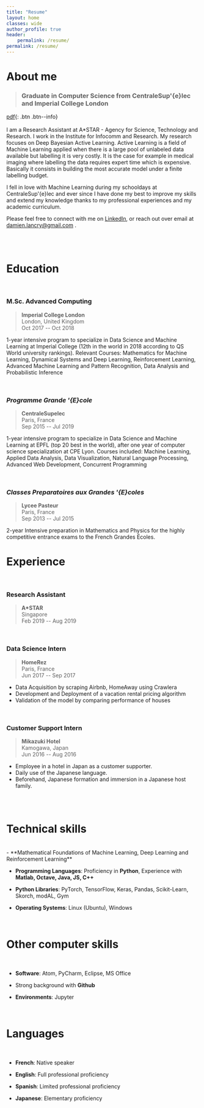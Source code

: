 ```yaml
---
title: "Resume"
layout: home
classes: wide
author_profile: true
header:
    permalink: /resume/
permalink: /resume/
---
```




<!-- <h2 style="display: table;">
  <span><img style="vertical-align: middle; display: table-cell; margin-right: 10px" src="../assets/images/icons/education.png" width="30"/></span>
  <span style="vertical-align: middle; display: table-cell;">Education</span>
</h2> -->
# About me

>### Graduate in Computer Science from CentraleSup\'{e}lec and Imperial College London

[pdf](../assets/pdf/cv2019.pdf){: .btn .btn--info}
<br><br>
I am a Research Assistant at A*STAR - Agency for Science, Technology and Research. I work in the Institute for Infocomm and Research. My research focuses on Deep Bayesian Active Learning. Active Learning is a field of Machine Learning applied when there is a large pool of unlabeled data available but labelling it is very costly. It is the case for example in medical imaging where labelling the data requires expert time which is expensive. Basically it consists in building the most accurate model under a finite labelling budget.

I fell in love with Machine Learning during my schooldays at CentraleSup\'{e}lec and ever since I have done my best to improve my skills and extend my knowledge thanks to my professional experiences and my academic curriculum.

Please feel free to connect with me on [LinkedIn](https://www.linkedin.com/in/damienlancry/), or reach out over email at damien.lancry@gmail.com .

<br>
<br>

# Education
<br>

### M.Sc. Advanced Computing


>**Imperial College London** <br>
>London, United Kingdom<br>
>Oct 2017 -- Oct 2018<br>

1-year intensive program to specialize in Data Science and Machine Learning at Imperial College (12th in the world in 2018 according to  QS World university rankings).
Relevant Courses: Mathematics for Machine Learning, Dynamical Systems and Deep Learning, Reinforcement Learning, Advanced Machine Learning and Pattern Recognition, Data Analysis and Probabilistic Inference


<br>

### *Programme Grande \'{E}cole*

>**CentraleSupelec** <br>
Paris, France<br>
Sep 2015 -- Jul 2019<br>

1-year intensive program to specialize in Data Science and Machine Learning at EPFL (top 20 best in the world), after one year of computer science specialization at CPE Lyon. Courses included: Machine Learning, Applied Data Analysis, Data Visualization, Natural Language Processing, Advanced Web Development, Concurrent Programming

<br>

### *Classes Preparatoires aux Grandes \'{E}coles*

>**Lycee Pasteur** <br>
Paris, France<br>
Sep 2013 -- Jul 2015<br>

2-year Intensive preparation in Mathematics and Physics for the highly competitive entrance exams to the French Grandes Écoles.

# Experience
<br>

### Research Assistant

>**A*STAR** <br>
>Singapore<br>
>Feb 2019 -- Aug 2019<br>

<!-- Trainee developer in an international research institute, managing several projects
- Led a Machine Learning project aiming at detecting, understanding, and analyzing the work behaviors of engineers, with very positive and promising results
- Developed a tool now used by many researchers on a daily basis<br> -->

<br>

### Data Science Intern

>**HomeRez** <br>
>Paris, France<br>
>Jun 2017 -- Sep 2017<br>

- Data Acquisition by scraping Airbnb, HomeAway using Crawlera
- Development and Deployment of a vacation rental pricing algorithm
- Validation of the model by comparing performance of houses
<br>

### Customer Support Intern

>**Mikazuki Hotel** <br>
>Kamogawa, Japan<br>
>Jun 2016 -- Aug 2016<br>

- Employee in a hotel in Japan as a customer supporter.
- Daily use of the Japanese language.
- Beforehand, Japanese formation and immersion in a Japanese host family.

<br>
<br>

# Technical skills
<br>
- **Mathematical Foundations of Machine Learning, Deep Learning and Reinforcement Learning**

- **Programming Languages**: Proficiency in **Python**, Experience with **Matlab, Octave, Java, JS, C++**

- **Python Libraries**: PyTorch, TensorFlow, Keras, Pandas, Scikit-Learn, Skorch, modAL, Gym

- **Operating Systems**: Linux (Ubuntu), Windows

<br>

# Other computer skills
<br>

- **Software**: Atom, PyCharm, Eclipse, MS Office

- Strong background with **Github**

- **Environments**: Jupyter

<br>

# Languages
<br>

- **French**: Native speaker

- **English**: Full professional proficiency

- **Spanish**: Limited professional proficiency

- **Japanese**: Elementary proficiency

<br>
<br>
<br>
